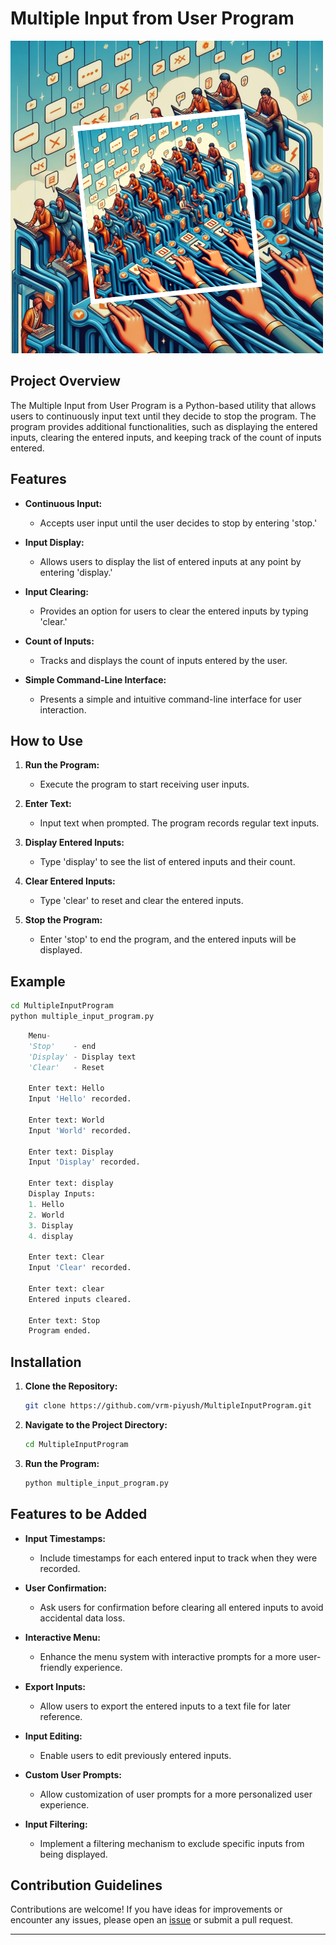 # Multiple Input from User Program

![multiple input](image.png)

## Project Overview

The Multiple Input from User Program is a Python-based utility that allows users to continuously input text until they decide to stop the program. The program provides additional functionalities, such as displaying the entered inputs, clearing the entered inputs, and keeping track of the count of inputs entered.

## Features

- **Continuous Input:**
  - Accepts user input until the user decides to stop by entering 'stop.'

- **Input Display:**
  - Allows users to display the list of entered inputs at any point by entering 'display.'

- **Input Clearing:**
  - Provides an option for users to clear the entered inputs by typing 'clear.'

- **Count of Inputs:**
  - Tracks and displays the count of inputs entered by the user.

- **Simple Command-Line Interface:**
  - Presents a simple and intuitive command-line interface for user interaction.

## How to Use

1. **Run the Program:**
   - Execute the program to start receiving user inputs.

2. **Enter Text:**
   - Input text when prompted. The program records regular text inputs.

3. **Display Entered Inputs:**
   - Type 'display' to see the list of entered inputs and their count.

4. **Clear Entered Inputs:**
   - Type 'clear' to reset and clear the entered inputs.

5. **Stop the Program:**
   - Enter 'stop' to end the program, and the entered inputs will be displayed.

## Example

```bash
cd MultipleInputProgram
python multiple_input_program.py
```

```python
    Menu-
    'Stop'    - end
    'Display' - Display text
    'Clear'   - Reset			
    
    Enter text: Hello
    Input 'Hello' recorded.

    Enter text: World
    Input 'World' recorded.

    Enter text: Display
    Input 'Display' recorded.

    Enter text: display
    Display Inputs:
    1. Hello
    2. World
    3. Display
    4. display
    
    Enter text: Clear
    Input 'Clear' recorded.

    Enter text: clear
   	Entered inputs cleared.
    
    Enter text: Stop
   	Program ended.
```

## Installation

1. **Clone the Repository:**

   ```bash
   git clone https://github.com/vrm-piyush/MultipleInputProgram.git
   ```

2. **Navigate to the Project Directory:**

   ```bash
   cd MultipleInputProgram
   ```

3. **Run the Program:**

   ```bash
   python multiple_input_program.py
   ```

## Features to be Added

- **Input Timestamps:**
  - Include timestamps for each entered input to track when they were recorded.

- **User Confirmation:**
  - Ask users for confirmation before clearing all entered inputs to avoid accidental data loss.

- **Interactive Menu:**
  - Enhance the menu system with interactive prompts for a more user-friendly experience.

- **Export Inputs:**
  - Allow users to export the entered inputs to a text file for later reference.

- **Input Editing:**
  - Enable users to edit previously entered inputs.

- **Custom User Prompts:**
  - Allow customization of user prompts for a more personalized user experience.

- **Input Filtering:**
  - Implement a filtering mechanism to exclude specific inputs from being displayed.

## Contribution Guidelines

Contributions are welcome! If you have ideas for improvements or encounter any issues, please open an [issue](https://github.com/vrm-piyush/MultipleInputProgram/issues) or submit a pull request.

---